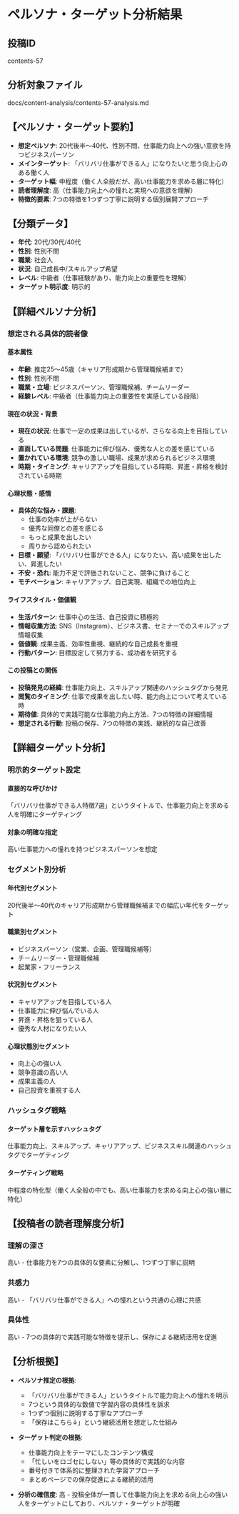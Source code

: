 # ペルソナ・ターゲット分析結果

## 投稿ID
contents-57

## 分析対象ファイル
docs/content-analysis/contents-57-analysis.md

## 【ペルソナ・ターゲット要約】
- **想定ペルソナ**: 20代後半〜40代、性別不問、仕事能力向上への強い意欲を持つビジネスパーソン
- **メインターゲット**: 「バリバリ仕事ができる人」になりたいと思う向上心のある働く人
- **ターゲット幅**: 中程度（働く人全般だが、高い仕事能力を求める層に特化）
- **読者理解度**: 高（仕事能力向上への憧れと実現への意欲を理解）
- **特徴的要素**: 7つの特徴を1つずつ丁寧に説明する個別展開アプローチ

## 【分類データ】
- **年代**: 20代/30代/40代
- **性別**: 性別不問
- **職業**: 社会人
- **状況**: 自己成長中/スキルアップ希望
- **レベル**: 中級者（仕事経験があり、能力向上の重要性を理解）
- **ターゲット明示度**: 明示的

## 【詳細ペルソナ分析】

### 想定される具体的読者像
#### 基本属性
- **年齢**: 推定25〜45歳（キャリア形成期から管理職候補まで）
- **性別**: 性別不問
- **職業・立場**: ビジネスパーソン、管理職候補、チームリーダー
- **経験レベル**: 中級者（仕事能力向上の重要性を実感している段階）

#### 現在の状況・背景
- **現在の状況**: 仕事で一定の成果は出しているが、さらなる向上を目指している
- **直面している問題**: 仕事能力に伸び悩み、優秀な人との差を感じている
- **置かれている環境**: 競争の激しい職場、成果が求められるビジネス環境
- **時期・タイミング**: キャリアアップを目指している時期、昇進・昇格を検討されている時期

#### 心理状態・感情
- **具体的な悩み・課題**: 
  - 仕事の効率が上がらない
  - 優秀な同僚との差を感じる
  - もっと成果を出したい
  - 周りから認められたい
- **目標・願望**: 「バリバリ仕事ができる人」になりたい、高い成果を出したい、昇進したい
- **不安・恐れ**: 能力不足で評価されないこと、競争に負けること
- **モチベーション**: キャリアアップ、自己実現、組織での地位向上

#### ライフスタイル・価値観
- **生活パターン**: 仕事中心の生活、自己投資に積極的
- **情報収集方法**: SNS（Instagram）、ビジネス書、セミナーでのスキルアップ情報収集
- **価値観**: 成果主義、効率性重視、継続的な自己成長を重視
- **行動パターン**: 目標設定して努力する、成功者を研究する

#### この投稿との関係
- **投稿発見の経緯**: 仕事能力向上、スキルアップ関連のハッシュタグから発見
- **閲覧のタイミング**: 仕事で成果を出したい時、能力向上について考えている時
- **期待値**: 具体的で実践可能な仕事能力向上方法、7つの特徴の詳細情報
- **想定される行動**: 投稿の保存、7つの特徴の実践、継続的な自己改善

## 【詳細ターゲット分析】

### 明示的ターゲット設定
#### 直接的な呼びかけ
「バリバリ仕事ができる人特徴7選」というタイトルで、仕事能力向上を求める人を明確にターゲティング

#### 対象の明確な指定
高い仕事能力への憧れを持つビジネスパーソンを想定

### セグメント別分析
#### 年代別セグメント
20代後半〜40代のキャリア形成期から管理職候補までの幅広い年代をターゲット

#### 職業別セグメント
- ビジネスパーソン（営業、企画、管理職候補等）
- チームリーダー・管理職候補
- 起業家・フリーランス

#### 状況別セグメント
- キャリアアップを目指している人
- 仕事能力に伸び悩んでいる人
- 昇進・昇格を狙っている人
- 優秀な人材になりたい人

#### 心理状態別セグメント
- 向上心の強い人
- 競争意識の高い人
- 成果主義の人
- 自己投資を重視する人

### ハッシュタグ戦略
#### ターゲット層を示すハッシュタグ
仕事能力向上、スキルアップ、キャリアアップ、ビジネススキル関連のハッシュタグでターゲティング

#### ターゲティング戦略
中程度の特化型（働く人全般の中でも、高い仕事能力を求める向上心の強い層に特化）

## 【投稿者の読者理解度分析】
### 理解の深さ
高い - 仕事能力を7つの具体的な要素に分解し、1つずつ丁寧に説明

### 共感力
高い - 「バリバリ仕事ができる人」への憧れという共通の心理に共感

### 具体性
高い - 7つの具体的で実践可能な特徴を提示し、保存による継続活用を促進

## 【分析根拠】
- **ペルソナ推定の根拠**: 
  - 「バリバリ仕事ができる人」というタイトルで能力向上への憧れを明示
  - 7つという具体的な数値で学習内容の具体性を訴求
  - 1つずつ個別に説明する丁寧なアプローチ
  - 「保存はこちら↓」という継続活用を想定した仕組み

- **ターゲット判定の根拠**: 
  - 仕事能力向上をテーマにしたコンテンツ構成
  - 「忙しいをロゴセにしない」等の具体的で実践的な内容
  - 番号付きで体系的に整理された学習アプローチ
  - まとめページでの保存促進による継続的活用

- **分析の確信度**: 高 - 投稿全体が一貫して仕事能力向上を求める向上心の強い人をターゲットにしており、ペルソナ・ターゲットが明確